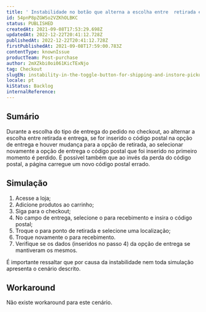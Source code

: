 ```yaml
---
title: ' Instabilidade no botão que alterna a escolha entre  retirada e entrega'
id: 54pnP8pZGWSo2VZKhOLBKC
status: PUBLISHED
createdAt: 2021-09-08T17:53:29.698Z
updatedAt: 2022-12-22T20:41:12.728Z
publishedAt: 2022-12-22T20:41:12.728Z
firstPublishedAt: 2021-09-08T17:59:00.783Z
contentType: knownIssue
productTeam: Post-purchase
author: 2mXZkbi0oi061KicTExNjo
tag: Checkout
slugEN: instability-in-the-toggle-button-for-shipping-and-instore-pickup
locale: pt
kiStatus: Backlog
internalReference: 
---
```


## Sumário

Durante a escolha do tipo de entrega do pedido no checkout, ao alternar a escolha entre  retirada e entrega, se for inserido o código postal na opção de entrega e houver mudança para a opção de retirada, ao selecionar novamente a opção de entrega o código postal que foi inserido no primeiro momento é perdido. É possível também que ao invés da perda do código postal, a página carregue um novo código postal errado.


## Simulação

1. Acesse a loja;
2. Adicione produtos ao carrinho;
3. Siga para o checkout;
4. No campo de entrega, selecione o <i class="fas fa-toggle-on"></i> para recebimento e insira o código postal; 
5. Troque o <i class="fas fa-toggle-on"></i> para ponto de retirada e selecione uma localização;
6. Troque novamente o <i class="fas fa-toggle-on"></i> para recebimento.
7. Verifique se os dados (inseridos no passo 4) da opção de entrega se mantiveram os mesmos.

É importante ressaltar que por causa da instabilidade nem toda  simulação apresenta o cenário descrito.


## Workaround

Não existe workaround para este cenário.


